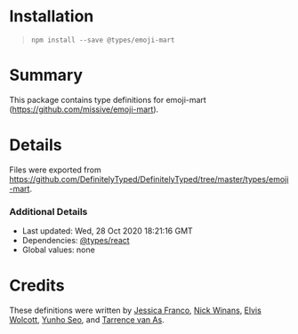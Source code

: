 # Installation
> `npm install --save @types/emoji-mart`

# Summary
This package contains type definitions for emoji-mart (https://github.com/missive/emoji-mart).

# Details
Files were exported from https://github.com/DefinitelyTyped/DefinitelyTyped/tree/master/types/emoji-mart.

### Additional Details
 * Last updated: Wed, 28 Oct 2020 18:21:16 GMT
 * Dependencies: [@types/react](https://npmjs.com/package/@types/react)
 * Global values: none

# Credits
These definitions were written by [Jessica Franco](https://github.com/Jessidhia), [Nick Winans](https://github.com/Nicell), [Elvis Wolcott](https://github.com/elviswolcott), [Yunho Seo](https://github.com/seoyunho), and [Tarrence van As](https://github.com/tarrencev).
